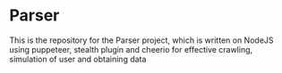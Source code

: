 # Parser

This is the repository for the Parser project, which is written on NodeJS using puppeteer, stealth plugin and cheerio for effective crawling, simulation of user and obtaining data